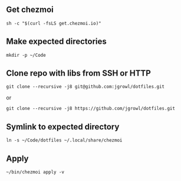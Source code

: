 ## Get chezmoi

`sh -c "$(curl -fsLS get.chezmoi.io)"`


## Make expected directories 

`mkdir -p ~/Code`


## Clone repo with libs from SSH or HTTP

`git clone --recursive -j8 git@github.com:jgrowl/dotfiles.git`

or

`git clone --recursive -j8 https://github.com/jgrowl/dotfiles.git`


## Symlink to expected directory

`ln -s ~/Code/dotfiles ~/.local/share/chezmoi`

## Apply 

`~/bin/chezmoi apply -v`
